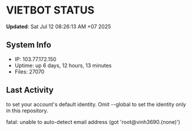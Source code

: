 # VIETBOT STATUS
**Updated**: Sat Jul 12 08:26:13 AM +07 2025

## System Info
- IP: 103.77.172.150
- Uptime: up 6 days, 12 hours, 13 minutes
- Files: 27070

## Last Activity

to set your account's default identity.
Omit --global to set the identity only in this repository.

fatal: unable to auto-detect email address (got 'root@vinh3690.(none)')
